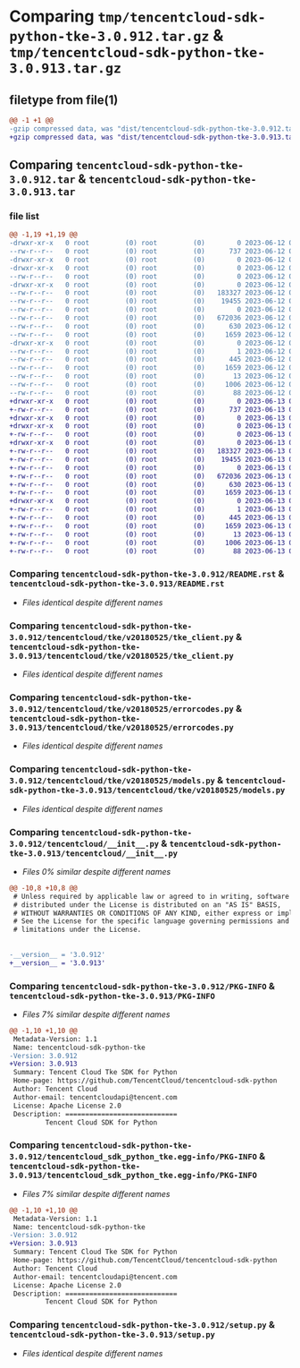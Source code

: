 # Comparing `tmp/tencentcloud-sdk-python-tke-3.0.912.tar.gz` & `tmp/tencentcloud-sdk-python-tke-3.0.913.tar.gz`

## filetype from file(1)

```diff
@@ -1 +1 @@
-gzip compressed data, was "dist/tencentcloud-sdk-python-tke-3.0.912.tar", last modified: Mon Jun 12 03:14:37 2023, max compression
+gzip compressed data, was "dist/tencentcloud-sdk-python-tke-3.0.913.tar", last modified: Tue Jun 13 02:27:37 2023, max compression
```

## Comparing `tencentcloud-sdk-python-tke-3.0.912.tar` & `tencentcloud-sdk-python-tke-3.0.913.tar`

### file list

```diff
@@ -1,19 +1,19 @@
-drwxr-xr-x   0 root         (0) root         (0)        0 2023-06-12 03:14:37.000000 tencentcloud-sdk-python-tke-3.0.912/
--rw-r--r--   0 root         (0) root         (0)      737 2023-06-12 03:14:37.000000 tencentcloud-sdk-python-tke-3.0.912/README.rst
-drwxr-xr-x   0 root         (0) root         (0)        0 2023-06-12 03:14:37.000000 tencentcloud-sdk-python-tke-3.0.912/tencentcloud/
-drwxr-xr-x   0 root         (0) root         (0)        0 2023-06-12 03:14:37.000000 tencentcloud-sdk-python-tke-3.0.912/tencentcloud/tke/
--rw-r--r--   0 root         (0) root         (0)        0 2023-06-12 03:14:37.000000 tencentcloud-sdk-python-tke-3.0.912/tencentcloud/tke/__init__.py
-drwxr-xr-x   0 root         (0) root         (0)        0 2023-06-12 03:14:37.000000 tencentcloud-sdk-python-tke-3.0.912/tencentcloud/tke/v20180525/
--rw-r--r--   0 root         (0) root         (0)   183327 2023-06-12 03:14:37.000000 tencentcloud-sdk-python-tke-3.0.912/tencentcloud/tke/v20180525/tke_client.py
--rw-r--r--   0 root         (0) root         (0)    19455 2023-06-12 03:14:37.000000 tencentcloud-sdk-python-tke-3.0.912/tencentcloud/tke/v20180525/errorcodes.py
--rw-r--r--   0 root         (0) root         (0)        0 2023-06-12 03:14:37.000000 tencentcloud-sdk-python-tke-3.0.912/tencentcloud/tke/v20180525/__init__.py
--rw-r--r--   0 root         (0) root         (0)   672036 2023-06-12 03:14:37.000000 tencentcloud-sdk-python-tke-3.0.912/tencentcloud/tke/v20180525/models.py
--rw-r--r--   0 root         (0) root         (0)      630 2023-06-12 03:14:37.000000 tencentcloud-sdk-python-tke-3.0.912/tencentcloud/__init__.py
--rw-r--r--   0 root         (0) root         (0)     1659 2023-06-12 03:14:37.000000 tencentcloud-sdk-python-tke-3.0.912/PKG-INFO
-drwxr-xr-x   0 root         (0) root         (0)        0 2023-06-12 03:14:37.000000 tencentcloud-sdk-python-tke-3.0.912/tencentcloud_sdk_python_tke.egg-info/
--rw-r--r--   0 root         (0) root         (0)        1 2023-06-12 03:14:37.000000 tencentcloud-sdk-python-tke-3.0.912/tencentcloud_sdk_python_tke.egg-info/dependency_links.txt
--rw-r--r--   0 root         (0) root         (0)      445 2023-06-12 03:14:37.000000 tencentcloud-sdk-python-tke-3.0.912/tencentcloud_sdk_python_tke.egg-info/SOURCES.txt
--rw-r--r--   0 root         (0) root         (0)     1659 2023-06-12 03:14:37.000000 tencentcloud-sdk-python-tke-3.0.912/tencentcloud_sdk_python_tke.egg-info/PKG-INFO
--rw-r--r--   0 root         (0) root         (0)       13 2023-06-12 03:14:37.000000 tencentcloud-sdk-python-tke-3.0.912/tencentcloud_sdk_python_tke.egg-info/top_level.txt
--rw-r--r--   0 root         (0) root         (0)     1006 2023-06-12 03:14:37.000000 tencentcloud-sdk-python-tke-3.0.912/setup.py
--rw-r--r--   0 root         (0) root         (0)       88 2023-06-12 03:14:37.000000 tencentcloud-sdk-python-tke-3.0.912/setup.cfg
+drwxr-xr-x   0 root         (0) root         (0)        0 2023-06-13 02:27:37.000000 tencentcloud-sdk-python-tke-3.0.913/
+-rw-r--r--   0 root         (0) root         (0)      737 2023-06-13 02:27:37.000000 tencentcloud-sdk-python-tke-3.0.913/README.rst
+drwxr-xr-x   0 root         (0) root         (0)        0 2023-06-13 02:27:37.000000 tencentcloud-sdk-python-tke-3.0.913/tencentcloud/
+drwxr-xr-x   0 root         (0) root         (0)        0 2023-06-13 02:27:37.000000 tencentcloud-sdk-python-tke-3.0.913/tencentcloud/tke/
+-rw-r--r--   0 root         (0) root         (0)        0 2023-06-13 02:27:37.000000 tencentcloud-sdk-python-tke-3.0.913/tencentcloud/tke/__init__.py
+drwxr-xr-x   0 root         (0) root         (0)        0 2023-06-13 02:27:37.000000 tencentcloud-sdk-python-tke-3.0.913/tencentcloud/tke/v20180525/
+-rw-r--r--   0 root         (0) root         (0)   183327 2023-06-13 02:27:37.000000 tencentcloud-sdk-python-tke-3.0.913/tencentcloud/tke/v20180525/tke_client.py
+-rw-r--r--   0 root         (0) root         (0)    19455 2023-06-13 02:27:37.000000 tencentcloud-sdk-python-tke-3.0.913/tencentcloud/tke/v20180525/errorcodes.py
+-rw-r--r--   0 root         (0) root         (0)        0 2023-06-13 02:27:37.000000 tencentcloud-sdk-python-tke-3.0.913/tencentcloud/tke/v20180525/__init__.py
+-rw-r--r--   0 root         (0) root         (0)   672036 2023-06-13 02:27:37.000000 tencentcloud-sdk-python-tke-3.0.913/tencentcloud/tke/v20180525/models.py
+-rw-r--r--   0 root         (0) root         (0)      630 2023-06-13 02:27:37.000000 tencentcloud-sdk-python-tke-3.0.913/tencentcloud/__init__.py
+-rw-r--r--   0 root         (0) root         (0)     1659 2023-06-13 02:27:37.000000 tencentcloud-sdk-python-tke-3.0.913/PKG-INFO
+drwxr-xr-x   0 root         (0) root         (0)        0 2023-06-13 02:27:37.000000 tencentcloud-sdk-python-tke-3.0.913/tencentcloud_sdk_python_tke.egg-info/
+-rw-r--r--   0 root         (0) root         (0)        1 2023-06-13 02:27:37.000000 tencentcloud-sdk-python-tke-3.0.913/tencentcloud_sdk_python_tke.egg-info/dependency_links.txt
+-rw-r--r--   0 root         (0) root         (0)      445 2023-06-13 02:27:37.000000 tencentcloud-sdk-python-tke-3.0.913/tencentcloud_sdk_python_tke.egg-info/SOURCES.txt
+-rw-r--r--   0 root         (0) root         (0)     1659 2023-06-13 02:27:37.000000 tencentcloud-sdk-python-tke-3.0.913/tencentcloud_sdk_python_tke.egg-info/PKG-INFO
+-rw-r--r--   0 root         (0) root         (0)       13 2023-06-13 02:27:37.000000 tencentcloud-sdk-python-tke-3.0.913/tencentcloud_sdk_python_tke.egg-info/top_level.txt
+-rw-r--r--   0 root         (0) root         (0)     1006 2023-06-13 02:27:37.000000 tencentcloud-sdk-python-tke-3.0.913/setup.py
+-rw-r--r--   0 root         (0) root         (0)       88 2023-06-13 02:27:37.000000 tencentcloud-sdk-python-tke-3.0.913/setup.cfg
```

### Comparing `tencentcloud-sdk-python-tke-3.0.912/README.rst` & `tencentcloud-sdk-python-tke-3.0.913/README.rst`

 * *Files identical despite different names*

### Comparing `tencentcloud-sdk-python-tke-3.0.912/tencentcloud/tke/v20180525/tke_client.py` & `tencentcloud-sdk-python-tke-3.0.913/tencentcloud/tke/v20180525/tke_client.py`

 * *Files identical despite different names*

### Comparing `tencentcloud-sdk-python-tke-3.0.912/tencentcloud/tke/v20180525/errorcodes.py` & `tencentcloud-sdk-python-tke-3.0.913/tencentcloud/tke/v20180525/errorcodes.py`

 * *Files identical despite different names*

### Comparing `tencentcloud-sdk-python-tke-3.0.912/tencentcloud/tke/v20180525/models.py` & `tencentcloud-sdk-python-tke-3.0.913/tencentcloud/tke/v20180525/models.py`

 * *Files identical despite different names*

### Comparing `tencentcloud-sdk-python-tke-3.0.912/tencentcloud/__init__.py` & `tencentcloud-sdk-python-tke-3.0.913/tencentcloud/__init__.py`

 * *Files 0% similar despite different names*

```diff
@@ -10,8 +10,8 @@
 # Unless required by applicable law or agreed to in writing, software
 # distributed under the License is distributed on an "AS IS" BASIS,
 # WITHOUT WARRANTIES OR CONDITIONS OF ANY KIND, either express or implied.
 # See the License for the specific language governing permissions and
 # limitations under the License.
 
 
-__version__ = '3.0.912'
+__version__ = '3.0.913'
```

### Comparing `tencentcloud-sdk-python-tke-3.0.912/PKG-INFO` & `tencentcloud-sdk-python-tke-3.0.913/PKG-INFO`

 * *Files 7% similar despite different names*

```diff
@@ -1,10 +1,10 @@
 Metadata-Version: 1.1
 Name: tencentcloud-sdk-python-tke
-Version: 3.0.912
+Version: 3.0.913
 Summary: Tencent Cloud Tke SDK for Python
 Home-page: https://github.com/TencentCloud/tencentcloud-sdk-python
 Author: Tencent Cloud
 Author-email: tencentcloudapi@tencent.com
 License: Apache License 2.0
 Description: ============================
         Tencent Cloud SDK for Python
```

### Comparing `tencentcloud-sdk-python-tke-3.0.912/tencentcloud_sdk_python_tke.egg-info/PKG-INFO` & `tencentcloud-sdk-python-tke-3.0.913/tencentcloud_sdk_python_tke.egg-info/PKG-INFO`

 * *Files 7% similar despite different names*

```diff
@@ -1,10 +1,10 @@
 Metadata-Version: 1.1
 Name: tencentcloud-sdk-python-tke
-Version: 3.0.912
+Version: 3.0.913
 Summary: Tencent Cloud Tke SDK for Python
 Home-page: https://github.com/TencentCloud/tencentcloud-sdk-python
 Author: Tencent Cloud
 Author-email: tencentcloudapi@tencent.com
 License: Apache License 2.0
 Description: ============================
         Tencent Cloud SDK for Python
```

### Comparing `tencentcloud-sdk-python-tke-3.0.912/setup.py` & `tencentcloud-sdk-python-tke-3.0.913/setup.py`

 * *Files identical despite different names*

